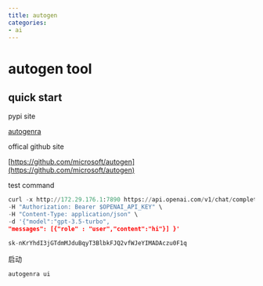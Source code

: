 ```yaml
---
title: autogen
categories:
- ai
---
```


# autogen tool

## quick start

pypi site

[autogenra](https://pypi.org/project/autogenra/)

offical github site

[https://github.com/microsoft/autogen](https://github.com/microsoft/autogen)

test command

```python
curl -x http://172.29.176.1:7890 https://api.openai.com/v1/chat/completions \
-H "Authorization: Bearer $OPENAI_API_KEY" \
-H "Content-Type: application/json" \
-d '{"model":"gpt-3.5-turbo",
"messages": [{"role" : "user","content":"hi"}] }'

```

```python
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
```

启动

```python
autogenra ui
```
